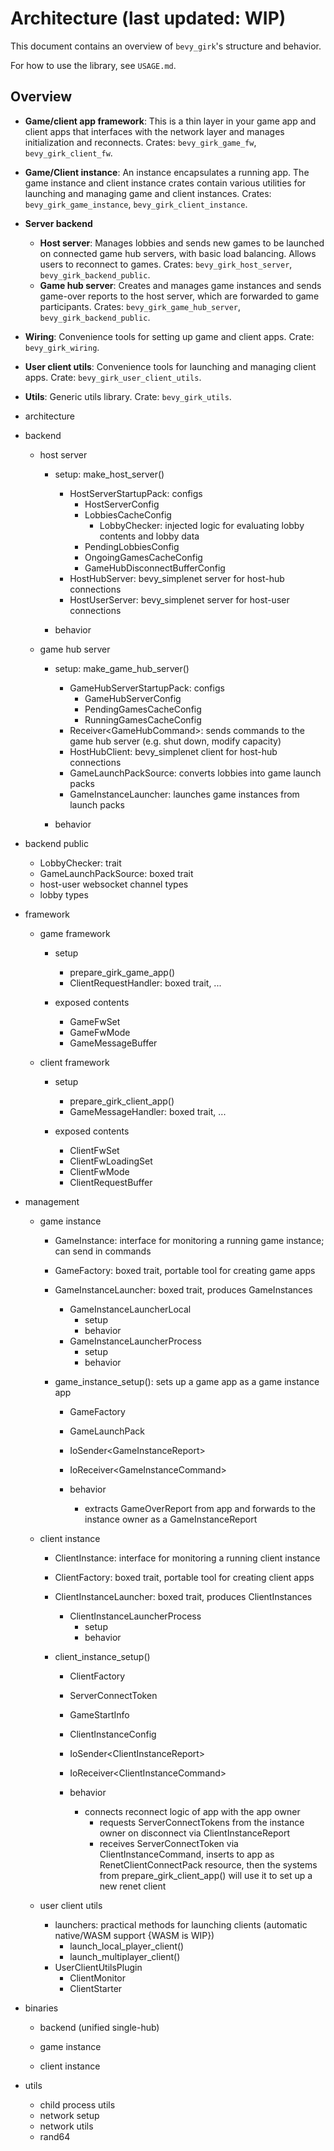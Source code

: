 # Architecture (last updated: WIP)

This document contains an overview of `bevy_girk`'s structure and behavior.

For how to use the library, see `USAGE.md`.



## Overview

- **Game/client app framework**: This is a thin layer in your game app and client apps that interfaces with the network layer and manages initialization and reconnects. Crates: `bevy_girk_game_fw`, `bevy_girk_client_fw`.
- **Game/Client instance**: An instance encapsulates a running app. The game instance and client instance crates contain various utilities for launching and managing game and client instances. Crates: `bevy_girk_game_instance`, `bevy_girk_client_instance`.
- **Server backend**
    - **Host server**: Manages lobbies and sends new games to be launched on connected game hub servers, with basic load balancing. Allows users to reconnect to games. Crates: `bevy_girk_host_server`, `bevy_girk_backend_public`.
    - **Game hub server**: Creates and manages game instances and sends game-over reports to the host server, which are forwarded to game participants. Crates: `bevy_girk_game_hub_server`, `bevy_girk_backend_public`.
- **Wiring**: Convenience tools for setting up game and client apps. Crate: `bevy_girk_wiring`.
- **User client utils**: Convenience tools for launching and managing client apps. Crate: `bevy_girk_user_client_utils`.
- **Utils**: Generic utils library. Crate: `bevy_girk_utils`.




- architecture


- backend
    - host server
        - setup: make_host_server()
            - HostServerStartupPack: configs
                - HostServerConfig
                - LobbiesCacheConfig
                    - LobbyChecker: injected logic for evaluating lobby contents and lobby data
                - PendingLobbiesConfig
                - OngoingGamesCacheConfig
                - GameHubDisconnectBufferConfig
            - HostHubServer: bevy_simplenet server for host-hub connections
            - HostUserServer: bevy_simplenet server for host-user connections

        - behavior

    - game hub server
        - setup: make_game_hub_server()
            - GameHubServerStartupPack: configs
                - GameHubServerConfig
                - PendingGamesCacheConfig
                - RunningGamesCacheConfig
            - Receiver\<GameHubCommand\>: sends commands to the game hub server (e.g. shut down, modify capacity)
            - HostHubClient: bevy_simplenet client for host-hub  connections
            - GameLaunchPackSource: converts lobbies into game launch packs
            - GameInstanceLauncher: launches game instances from launch packs

        - behavior


- backend public
    - LobbyChecker: trait
    - GameLaunchPackSource: boxed trait
    - host-user websocket channel types
    - lobby types


- framework
    - game framework
        - setup
            - prepare_girk_game_app()
            - ClientRequestHandler: boxed trait, ...

        - exposed contents
            - GameFwSet
            - GameFwMode
            - GameMessageBuffer

    - client framework
        - setup
            - prepare_girk_client_app()
            - GameMessageHandler: boxed trait, ...

        - exposed contents
            - ClientFwSet
            - ClientFwLoadingSet
            - ClientFwMode
            - ClientRequestBuffer


- management
    - game instance
        - GameInstance: interface for monitoring a running game instance; can send in commands

        - GameFactory: boxed trait, portable tool for creating game apps

        - GameInstanceLauncher: boxed trait, produces GameInstances
            - GameInstanceLauncherLocal
                - setup
                - behavior
            - GameInstanceLauncherProcess
                - setup
                - behavior

        - game_instance_setup(): sets up a game app as a game instance app
            - GameFactory
            - GameLaunchPack
            - IoSender\<GameInstanceReport\>
            - IoReceiver\<GameInstanceCommand\>

            - behavior
                - extracts GameOverReport from app and forwards to the instance owner as a GameInstanceReport

    - client instance
        - ClientInstance: interface for monitoring a running client instance

        - ClientFactory: boxed trait, portable tool for creating client apps

        - ClientInstanceLauncher: boxed trait, produces ClientInstances
            - ClientInstanceLauncherProcess
                - setup
                - behavior

        - client_instance_setup()
            - ClientFactory
            - ServerConnectToken
            - GameStartInfo
            - ClientInstanceConfig
            - IoSender\<ClientInstanceReport\>
            - IoReceiver\<ClientInstanceCommand\>

            - behavior
                - connects reconnect logic of app with the app owner
                    - requests ServerConnectTokens from the instance owner on disconnect via ClientInstanceReport
                    - receives ServerConnectToken via ClientInstanceCommand, inserts to app as RenetClientConnectPack resource, then the systems from prepare_girk_client_app() will use it to set up a new renet client

    - user client utils
        - launchers: practical methods for launching clients (automatic native/WASM support {WASM is WIP})
            - launch_local_player_client()
            - launch_multiplayer_client()
        - UserClientUtilsPlugin
            - ClientMonitor
            - ClientStarter


- binaries
    - backend (unified single-hub)


    - game instance


    - client instance



- utils
    - child process utils
    - network setup
    - network utils
    - rand64


